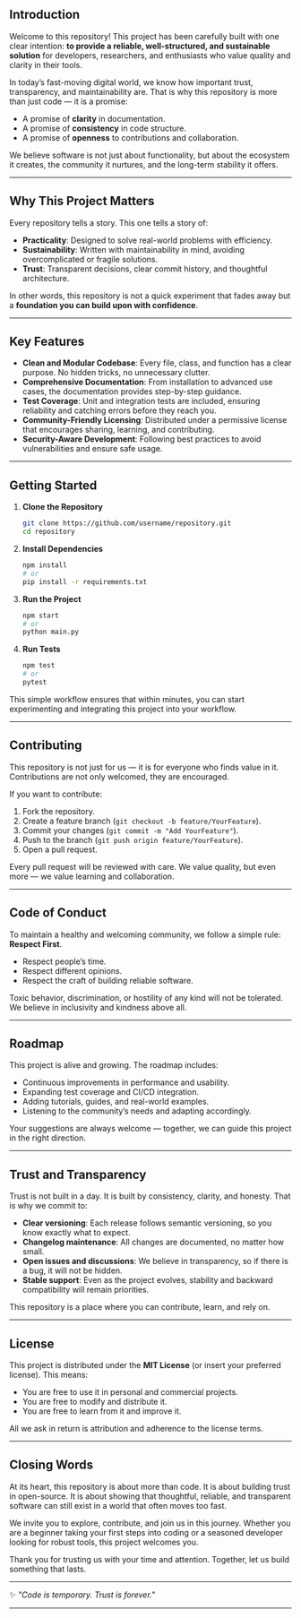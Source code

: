 ## Introduction

Welcome to this repository!
This project has been carefully built with one clear intention: **to provide a reliable, well-structured, and sustainable solution** for developers, researchers, and enthusiasts who value quality and clarity in their tools.

In today’s fast-moving digital world, we know how important trust, transparency, and maintainability are. That is why this repository is more than just code — it is a promise:

* A promise of **clarity** in documentation.
* A promise of **consistency** in code structure.
* A promise of **openness** to contributions and collaboration.

We believe software is not just about functionality, but about the ecosystem it creates, the community it nurtures, and the long-term stability it offers.

---

## Why This Project Matters

Every repository tells a story. This one tells a story of:

* **Practicality**: Designed to solve real-world problems with efficiency.
* **Sustainability**: Written with maintainability in mind, avoiding overcomplicated or fragile solutions.
* **Trust**: Transparent decisions, clear commit history, and thoughtful architecture.

In other words, this repository is not a quick experiment that fades away but a **foundation you can build upon with confidence**.

---

## Key Features

* **Clean and Modular Codebase**: Every file, class, and function has a clear purpose. No hidden tricks, no unnecessary clutter.
* **Comprehensive Documentation**: From installation to advanced use cases, the documentation provides step-by-step guidance.
* **Test Coverage**: Unit and integration tests are included, ensuring reliability and catching errors before they reach you.
* **Community-Friendly Licensing**: Distributed under a permissive license that encourages sharing, learning, and contributing.
* **Security-Aware Development**: Following best practices to avoid vulnerabilities and ensure safe usage.

---

## Getting Started

1. **Clone the Repository**

   ```bash
   git clone https://github.com/username/repository.git
   cd repository
   ```

2. **Install Dependencies**

   ```bash
   npm install  
   # or
   pip install -r requirements.txt
   ```

3. **Run the Project**

   ```bash
   npm start  
   # or
   python main.py
   ```

4. **Run Tests**

   ```bash
   npm test  
   # or
   pytest
   ```

This simple workflow ensures that within minutes, you can start experimenting and integrating this project into your workflow.

---

## Contributing

This repository is not just for us — it is for everyone who finds value in it. Contributions are not only welcomed, they are encouraged.

If you want to contribute:

1. Fork the repository.
2. Create a feature branch (`git checkout -b feature/YourFeature`).
3. Commit your changes (`git commit -m "Add YourFeature"`).
4. Push to the branch (`git push origin feature/YourFeature`).
5. Open a pull request.

Every pull request will be reviewed with care. We value quality, but even more — we value learning and collaboration.

---

## Code of Conduct

To maintain a healthy and welcoming community, we follow a simple rule: **Respect First**.

* Respect people’s time.
* Respect different opinions.
* Respect the craft of building reliable software.

Toxic behavior, discrimination, or hostility of any kind will not be tolerated. We believe in inclusivity and kindness above all.

---

## Roadmap

This project is alive and growing. The roadmap includes:

* Continuous improvements in performance and usability.
* Expanding test coverage and CI/CD integration.
* Adding tutorials, guides, and real-world examples.
* Listening to the community’s needs and adapting accordingly.

Your suggestions are always welcome — together, we can guide this project in the right direction.

---

## Trust and Transparency

Trust is not built in a day. It is built by consistency, clarity, and honesty. That is why we commit to:

* **Clear versioning**: Each release follows semantic versioning, so you know exactly what to expect.
* **Changelog maintenance**: All changes are documented, no matter how small.
* **Open issues and discussions**: We believe in transparency, so if there is a bug, it will not be hidden.
* **Stable support**: Even as the project evolves, stability and backward compatibility will remain priorities.

This repository is a place where you can contribute, learn, and rely on.

---

## License

This project is distributed under the **MIT License** (or insert your preferred license). This means:

* You are free to use it in personal and commercial projects.
* You are free to modify and distribute it.
* You are free to learn from it and improve it.

All we ask in return is attribution and adherence to the license terms.

---

## Closing Words

At its heart, this repository is about more than code. It is about building trust in open-source. It is about showing that thoughtful, reliable, and transparent software can still exist in a world that often moves too fast.

We invite you to explore, contribute, and join us in this journey. Whether you are a beginner taking your first steps into coding or a seasoned developer looking for robust tools, this project welcomes you.

Thank you for trusting us with your time and attention. Together, let us build something that lasts.

---

✨ *"Code is temporary. Trust is forever."*

---
